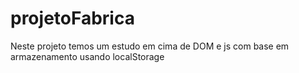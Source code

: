 # projetoFabrica
Neste projeto temos um estudo em cima de DOM e js com base em armazenamento usando localStorage
